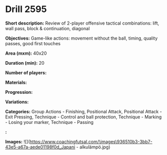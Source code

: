 # Drill 2595

**Short description:**
Review of 2-player offensive tactical combinations: lift, wall pass, block & continuation, diagonal

**Objectives:**
Game-like actions: movement without the ball, timing, quality passes, good first touches

**Area (mxm):**
40x20

**Duration (min):**
20

**Number of players:**


**Materials:**


**Progression:**


**Variations:**


**Categories:**
Group Actions - Finishing, Positional Attack, Positional Attack - Exit Pressing, Technique - Control and ball protection, Technique - Marking - Losing your marker, Technique - Passing

**:**


**Images:**
![](https://www.coachingfutsal.com/\images\936510b3-3bb7-43e5-a67a-aede01198f0d_Japani - alkulämpö.jpg)

